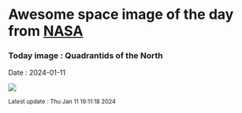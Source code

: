 
# Awesome space image of the day from [NASA](https://api.nasa.gov/)

### Today image : Quadrantids of the North
Date : 2024-01-11

![](https://apod.nasa.gov/apod/image/2401/2024_quadrantids_240104_med_bsyeom1024.jpg)

<small>Latest update : Thu Jan 11 19:11:18 2024</small>
        